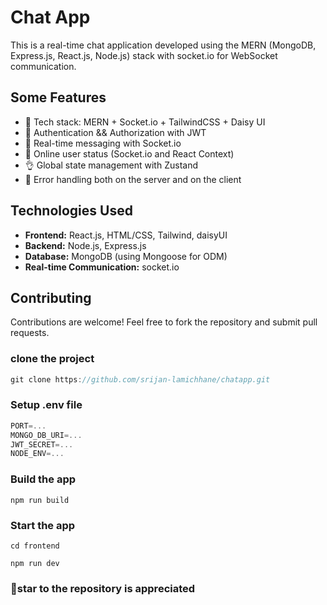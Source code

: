 # Chat App

This is a real-time chat application developed using the MERN (MongoDB, Express.js, React.js, Node.js) stack with socket.io for WebSocket communication.

## Some Features

-   🌟 Tech stack: MERN + Socket.io + TailwindCSS + Daisy UI
-   🎃 Authentication && Authorization with JWT
-   👾 Real-time messaging with Socket.io
-   🚀 Online user status (Socket.io and React Context)
-   👌 Global state management with Zustand
-   🐞 Error handling both on the server and on the client

## Technologies Used

- **Frontend:** React.js, HTML/CSS, Tailwind, daisyUI
- **Backend:** Node.js, Express.js
- **Database:** MongoDB (using Mongoose for ODM)
- **Real-time Communication:** socket.io

## Contributing
Contributions are welcome! Feel free to fork the repository and submit pull requests.

### clone the project
```js
git clone https://github.com/srijan-lamichhane/chatapp.git
```

### Setup .env file

```js
PORT=...
MONGO_DB_URI=...
JWT_SECRET=...
NODE_ENV=...
```

### Build the app

```shell
npm run build
```

### Start the app

```shell
cd frontend
```
```shell
npm run dev
```

### 🌟star to the repository is appreciated
